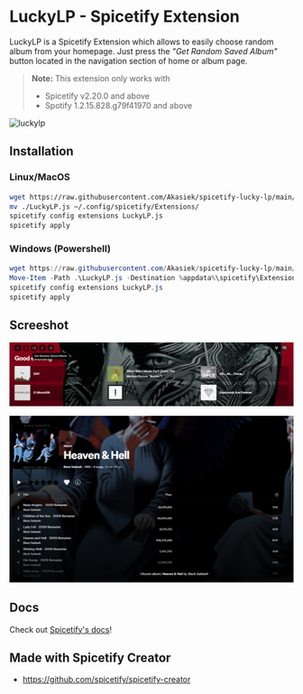 # LuckyLP - Spicetify Extension

LuckyLP is a Spicetify Extension which allows to easily choose random album from your homepage. Just press the _"Get Random Saved Album"_ button located in the navigation section of home or album page.

> **Note:** This extension only works with 
> - Spicetify v2.20.0 and above
> - Spotify 1.2.15.828.g79f41970 and above

![luckylp](https://github.com/Akasiek/spicetify-lucky-lp/assets/37307597/6fc31913-2304-4f28-b5c7-fafc6105affc)

## Installation

### Linux/MacOS

```bash
wget https://raw.githubusercontent.com/Akasiek/spicetify-lucky-lp/main/LuckyLP.js
mv ./LuckyLP.js ~/.config/spicetify/Extensions/
spicetify config extensions LuckyLP.js
spicetify apply
```

### Windows (Powershell)

```powershell
wget https://raw.githubusercontent.com/Akasiek/spicetify-lucky-lp/main/LuckyLP.js
Move-Item -Path .\LuckyLP.js -Destination %appdata%\spicetify\Extensions\
spicetify config extensions LuckyLP.js
spicetify apply
```

## Screeshot

![Screenshot 1](/screenshots/Screenshot_1.png)

![Screenshot 2](/screenshots/Screenshot_2.png)

## Docs
Check out [Spicetify's docs](https://spicetify.app/docs/development/spicetify-creator/the-basics)!

## Made with Spicetify Creator
- https://github.com/spicetify/spicetify-creator
